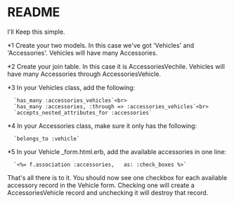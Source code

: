 # README

I'll Keep this simple. 

*1
Create your two models. In this case we've got 'Vehicles' and 'Accessories'. Vehicles will have many Accessories. 

*2 
Create your join table. In this case it is AccessoriesVechile. Vehicles will have many Accessories through AccessoriesVehicle. 

*3 
In your Vehicles class, add the following: 

      `has_many :accessories_vehicles`<br>
      `has_many :accessories, :through => :accessories_vehicles`<br>
      `accepts_nested_attributes_for :accessories`
  
*4 
In your Accessories class, make sure it only has the following: 

      `belongs_to :vehicle`

*5
In your Vehicle _form.html.erb, add the available accessories in one line: 

      `<%= f.association :accessories,   as: :check_boxes %>`


That's all there is to it. You should now see one checkbox for each available accessory record in the Vehicle form. Checking one will create a AccessoriesVehicle record and unchecking it will destroy that record. 
